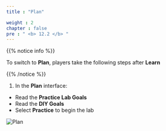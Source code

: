 ```yaml
---
title : "Plan"

weight : 2
chapter : false
pre : " <b> 12.2 </b> "
---
```


{{% notice info %}}

To switch to **Plan**, players take the following steps after **Learn**

{{% /notice %}}

1. In the **Plan** interface:

- Read the **Practice Lab Goals**
- Read the **DIY Goals**
- Select **Practice** to begin the lab

![Plan](/images/12-filesystems/12.2-plan/1-plan.png?width=90pc)
